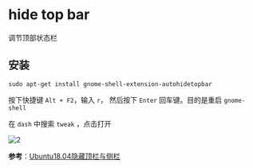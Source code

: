 # hide top bar

调节顶部状态栏

## 安装

```shell
sudo apt-get install gnome-shell-extension-autohidetopbar
```

按下快捷键 `Alt + F2`，输入 `r`， 然后按下 `Enter` 回车键。目的是重启 `gnome-shell`

在 `dash` 中搜索 `tweak` ，点击打开

![2](http://ww1.sinaimg.cn/large/006alGmrgy1g03gnzbfo9j30wz0dvn2o.jpg)

**参考**：[Ubuntu18.04隐藏顶栏与侧栏](https://blog.csdn.net/liu_jiangwen/article/details/85215297)